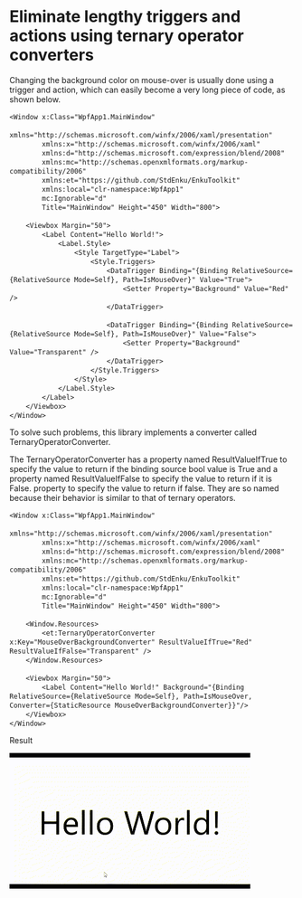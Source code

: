 # Eliminate lengthy triggers and actions using ternary operator converters

Changing the background color on mouse-over is usually done using a trigger and action, which can easily become a very long piece of code, as shown below.

```xaml
<Window x:Class="WpfApp1.MainWindow"
        xmlns="http://schemas.microsoft.com/winfx/2006/xaml/presentation"
        xmlns:x="http://schemas.microsoft.com/winfx/2006/xaml"
        xmlns:d="http://schemas.microsoft.com/expression/blend/2008"
        xmlns:mc="http://schemas.openxmlformats.org/markup-compatibility/2006"
        xmlns:et="https://github.com/StdEnku/EnkuToolkit"
        xmlns:local="clr-namespace:WpfApp1"
        mc:Ignorable="d"
        Title="MainWindow" Height="450" Width="800">

    <Viewbox Margin="50">
        <Label Content="Hello World!">
            <Label.Style>
                <Style TargetType="Label">
                    <Style.Triggers>
                        <DataTrigger Binding="{Binding RelativeSource={RelativeSource Mode=Self}, Path=IsMouseOver}" Value="True">
                            <Setter Property="Background" Value="Red" />
                        </DataTrigger>

                        <DataTrigger Binding="{Binding RelativeSource={RelativeSource Mode=Self}, Path=IsMouseOver}" Value="False">
                            <Setter Property="Background" Value="Transparent" />
                        </DataTrigger>
                    </Style.Triggers>
                </Style>
            </Label.Style>
        </Label>
    </Viewbox>
</Window>
```



To solve such problems, this library implements a converter called TernaryOperatorConverter.

The TernaryOperatorConverter has a property named ResultValueIfTrue to specify the value to return if the binding source bool value is True and a property named ResultValueIfFalse to specify the value to return if it is False. property to specify the value to return if false. They are so named because their behavior is similar to that of ternary operators.

```xaml
<Window x:Class="WpfApp1.MainWindow"
        xmlns="http://schemas.microsoft.com/winfx/2006/xaml/presentation"
        xmlns:x="http://schemas.microsoft.com/winfx/2006/xaml"
        xmlns:d="http://schemas.microsoft.com/expression/blend/2008"
        xmlns:mc="http://schemas.openxmlformats.org/markup-compatibility/2006"
        xmlns:et="https://github.com/StdEnku/EnkuToolkit"
        xmlns:local="clr-namespace:WpfApp1"
        mc:Ignorable="d"
        Title="MainWindow" Height="450" Width="800">

    <Window.Resources>
        <et:TernaryOperatorConverter x:Key="MouseOverBackgroundConverter" ResultValueIfTrue="Red" ResultValueIfFalse="Transparent" />
    </Window.Resources>

    <Viewbox Margin="50">
        <Label Content="Hello World!" Background="{Binding RelativeSource={RelativeSource Mode=Self}, Path=IsMouseOver, Converter={StaticResource MouseOverBackgroundConverter}}"/>
    </Viewbox>
</Window>

```



Result

![](../images/8_Example.gif)